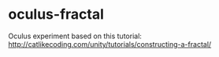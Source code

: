 # oculus-fractal

Oculus experiment based on this tutorial: 
http://catlikecoding.com/unity/tutorials/constructing-a-fractal/
